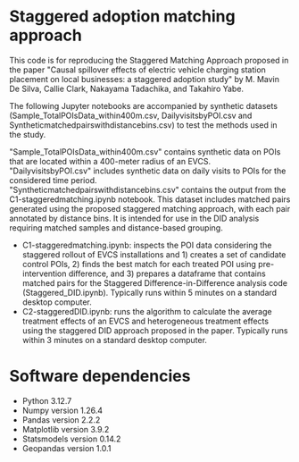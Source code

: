 # Staggered adoption matching approach
This code is for reproducing the Staggered Matching Approach proposed in the paper "Causal spillover effects of electric vehicle charging station placement on local businesses: a staggered adoption study" by M. Mavin De Silva, Callie Clark, Nakayama Tadachika, and Takahiro Yabe.

The following Jupyter notebooks are accompanied by synthetic datasets (Sample_TotalPOIsData_within400m.csv, DailyvisitsbyPOI.csv and Syntheticmatchedpairswithdistancebins.csv) to test the methods used in the study.

"Sample_TotalPOIsData_within400m.csv" contains synthetic data on POIs that are located within a 400-meter radius of an EVCS.    
"DailyvisitsbyPOI.csv" includes synthetic data on daily visits to POIs for the considered time period.    
"Syntheticmatchedpairswithdistancebins.csv" contains the output from the C1-staggeredmatching.ipynb notebook. This dataset includes matched pairs generated using the proposed staggered matching approach, with each pair annotated by distance bins. It is intended for use in the DID analysis requiring matched samples and distance-based grouping. 

- C1-staggeredmatching.ipynb: inspects the POI data considering the staggered rollout of EVCS installations and 1) creates a set of candidate control POIs, 2) finds the best match for each treated POI using pre-intervention difference, and 3) prepares a dataframe that contains matched pairs for the Staggered Difference-in-Difference analysis code (Staggered_DID.ipynb). Typically runs within 5 minutes on a standard desktop computer.
- C2-staggeredDID.ipynb: runs the algorithm to calculate the average treatment effects of an EVCS and heterogeneous treatment effects using the staggered DID approach proposed in the paper. Typically runs within 3 minutes on a standard desktop computer.

# Software dependencies
- Python 3.12.7
- Numpy version 1.26.4
- Pandas version 2.2.2
- Matplotlib version 3.9.2
- Statsmodels version 0.14.2
- Geopandas version 1.0.1



